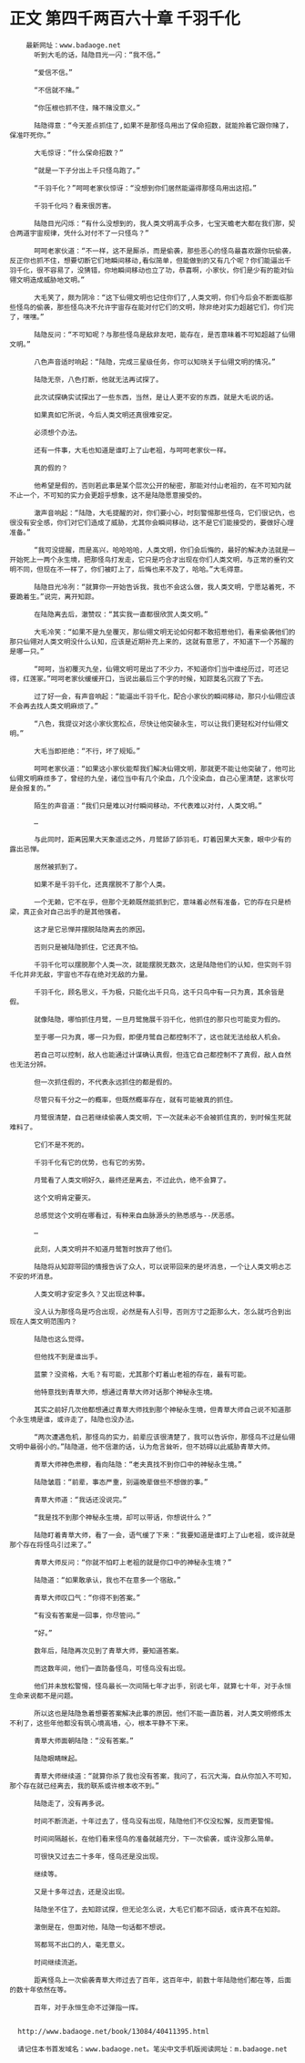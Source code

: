# 正文 第四千两百六十章 千羽千化
        最新网址：www.badaoge.net
          听到大毛的话，陆隐目光一闪：“我不信。”
      
          “爱信不信。”
      
          “不信就不赌。”
      
          “你压根也抓不住，赌不赌没意义。”
      
          陆隐得意：“今天差点抓住了,如果不是那怪鸟用出了保命招数，就能拎着它跟你赌了，保准吓死你。”
      
          大毛惊讶：“什么保命招数？”
      
          “就是一下子分出上千只怪鸟跑了。”
      
          “千羽千化？”呵呵老家伙惊讶：“没想到你们居然能逼得那怪鸟用出这招。”
      
          千羽千化吗？看来很厉害。
      
          陆隐目光闪烁：“有什么没想到的，我人类文明高手众多，七宝天蟾老大都在我们那，契合两道宇宙规律，凭什么对付不了一只怪鸟？”
      
          呵呵老家伙道：“不一样，这不是厮杀，而是偷袭，那些恶心的怪鸟最喜欢跟你玩偷袭，反正你也抓不住，想要切断它们地瞬间移动,看似简单，但能做到的又有几个呢？你们能逼出千羽千化，很不容易了，没猜错，你地瞬间移动也立了功，恭喜啊，小家伙，你们是少有的能对仙翎文明造成威胁地文明。”
      
          大毛笑了，颇为阴冷：“这下仙翎文明也记住你们了,人类文明，你们今后会不断面临那些怪鸟的偷袭，那些怪鸟决不允许宇宙存在能对付它们的文明，除非绝对实力超越它们，你们完了，嘿嘿。”
      
          陆隐反问：“不可知呢？与那些怪鸟是敌非友吧，能存在，是否意味着不可知超越了仙翎文明。”
      
          八色声音适时响起：“陆隐，完成三星级任务，你可以知晓关于仙翎文明的情况。”
      
          陆隐无奈，八色打断，他就无法再试探了。
      
          此次试探确实试探出了一些东西，当然，是让人更不安的东西，就是大毛说的话。
      
          如果真如它所说，今后人类文明还真很难安定。
      
          必须想个办法。
      
          还有一件事，大毛也知道是谁盯上了山老祖，与呵呵老家伙一样。
      
          真的假的？
      
          他希望是假的，否则若此事是某个层次公开的秘密，那能对付山老祖的，在不可知内就不止一个，不可知的实力会更超乎想象，这不是陆隐愿意接受的。
      
          澈声音响起：“陆隐，大毛提醒的对，你们要小心，时刻警惕那些怪鸟，它们很记仇，也很没有安全感，你们对它们造成了威胁，尤其你会瞬间移动，这不是它们能接受的，要做好心理准备。”
      
          “我可没提醒，而是高兴，哈哈哈哈，人类文明，你们会后悔的，最好的解决办法就是一开始死上一两个永生境，把那怪鸟打发走，它只是巧合才出现在你们人类文明，与正常的垂钓文明不同，但现在不一样了，你们被盯上了，后悔也来不及了，哈哈。”大毛得意。
      
          陆隐目光冷冽：“就算你一开始告诉我，我也不会这么做，我人类文明，宁愿站着死，不要跪着生。”说完，离开知踪。
      
          在陆隐离去后，澈赞叹：“其实我一直都很欣赏人类文明。”
      
          大毛冷笑：“如果不是九垒覆灭，那仙翎文明无论如何都不敢招惹他们，看来偷袭他们的那只仙翎对人类文明没什么认知，应该是近期补充上来的，这就有意思了，不知道下一个苏醒的是哪一只。”
      
          “呵呵，当初覆灭九垒，仙翎文明可是出了不少力，不知道你们当中谁经历过，可还记得，红莲冢。”呵呵老家伙缓缓开口，当说出最后三个字的时候，知踪莫名沉寂了下去。
      
          过了好一会，有声音响起：“能逼出千羽千化，配合小家伙的瞬间移动，那只小仙翎应该不会再去找人类文明麻烦了。”
      
          “八色，我提议对这小家伙宽松点，尽快让他突破永生，可以让我们更轻松对付仙翎文明。”
      
          大毛当即拒绝：“不行，坏了规矩。”
      
          呵呵老家伙道：“如果这小家伙能帮我们解决仙翎文明，那就更不能让他突破了，他可比仙翎文明麻烦多了，曾经的九垒，诸位当中有几个染血，几个没染血，自己心里清楚，这家伙可是会报复的。”
      
          陌生的声音道：“我们只是难以对付瞬间移动，不代表难以对付，人类文明。”
      
          …
      
          与此同时，距离因果大天象遥远之外，月鹭舔了舔羽毛，盯着因果大天象，眼中少有的露出忌惮。
      
          居然被抓到了。
      
          如果不是千羽千化，还真摆脱不了那个人类。
      
          一个无赖，它不在乎，但那个无赖既然能抓到它，意味着必然有准备，它的存在只是桥梁，真正会对自己出手的是其他强者。
      
          这才是它忌惮并摆脱陆隐离去的原因。
      
          否则只是被陆隐抓住，它还真不怕。
      
          千羽千化可以摆脱那个人类一次，就能摆脱无数次，这是陆隐他们的认知，但实则千羽千化并非无敌，宇宙也不存在绝对无敌的力量。
      
          千羽千化，顾名思义，千为极，只能化出千只鸟，这千只鸟中有一只为真，其余皆是假。
      
          就像陆隐，哪怕抓住月鹭，一旦月鹭施展千羽千化，他抓住的那只也可能变为假的。
      
          至于哪一只为真，哪一只为假，即便月鹭自己都控制不了，这也就无法给敌人机会。
      
          若自己可以控制，敌人也能通过计谋确认真假，但连它自己都控制不了真假，敌人自然也无法分辨。
      
          但一次抓住假的，不代表永远抓住的都是假的。
      
          尽管只有千分之一的概率，但既然概率存在，就有可能被真的抓住。
      
          月鹭很清楚，自己若继续偷袭人类文明，下一次就未必不会被抓住真的，到时候生死就难料了。
      
          它们不是不死的。
      
          千羽千化有它的优势，也有它的劣势。
      
          月鹭看了人类文明好久，最终还是离去，不过此仇，绝不会算了。
      
          这个文明肯定要灭。
      
          总感觉这个文明在哪看过，有种来自血脉源头的熟悉感与--厌恶感。
      
          …
      
          此刻，人类文明并不知道月鹭暂时放弃了他们。
      
          陆隐将从知踪带回的情报告诉了众人，可以说带回来的是坏消息，一个让人类文明忐忑不安的坏消息。
      
          人类文明才安定多久？又出现这种事。
      
          没人认为那怪鸟是巧合出现，必然是有人引导，否则方寸之距那么大，怎么就巧合到出现在人类文明范围内？
      
          陆隐也这么觉得。
      
          但他找不到是谁出手。
      
          蓝蒙？没资格，大毛？有可能，尤其那个盯着山老祖的存在，最有可能。
      
          他特意找到青草大师，想通过青草大师对话那个神秘永生境。
      
          其实之前好几次他都想通过青草大师找到那个神秘永生境，但青草大师自己说不知道那个永生境是谁，或许走了，陆隐也没办法。
      
          “两次遭遇危机，那怪鸟的实力，前辈应该很清楚了，我可以告诉你，那怪鸟不过是仙翎文明中最弱小的。”陆隐道，他不信澈的话，认为危言耸听，但不妨碍以此威胁青草大师。
      
          青草大师神色肃穆，看向陆隐：“老夫真找不到你口中的神秘永生境。”
      
          陆隐皱眉：“前辈，事态严重，别逼晚辈做些不想做的事。”
      
          青草大师道：“我话还没说完。”
      
          “我是找不到那个神秘永生境，却可以带话，你想说什么？”
      
          陆隐盯着青草大师，看了一会，语气缓了下来：“我要知道是谁盯上了山老祖，或许就是那个存在将怪鸟引过来了。”
      
          青草大师反问：“你就不怕盯上老祖的就是你口中的神秘永生境？”
      
          陆隐道：“如果敢承认，我也不在意多一个宿敌。”
      
          青草大师叹口气：“你得不到答案。”
      
          “有没有答案是一回事，你尽管问。”
      
          “好。”
      
          数年后，陆隐再次见到了青草大师，要知道答案。
      
          而这数年间，他们一直防备怪鸟，可怪鸟没有出现。
      
          他们并未放松警惕，怪鸟最长一次间隔七年才出手，别说七年，就算七十年，对于永恒生命来说都不是问题。
      
          所以这也是陆隐急着想要答案解决此事的原因，他们不能一直防着，对人类文明修炼太不利了，这些年他都没有筑心境高墙，心，根本平静不下来。
      
          青草大师面朝陆隐：“没有答案。”
      
          陆隐眼睛眯起。
      
          青草大师继续道：“就算你杀了我也没有答案，我问了，石沉大海，自从你加入不可知，那个存在就已经离去，我的联系或许根本收不到。”
      
          陆隐走了，没有再多说。
      
          时间不断流逝，十年过去了，怪鸟没有出现，陆隐他们不仅没松懈，反而更警惕。
      
          时间间隔越长，在他们看来怪鸟的准备就越充分，下一次偷袭，或许没那么简单。
      
          可很快又过去二十多年，怪鸟还是没出现。
      
          继续等。
      
          又是十多年过去，还是没出现。
      
          陆隐坐不住了，去知踪试探，但无论怎么说，大毛它们都不回话，或许真不在知踪。
      
          澈倒是在，但面对他，陆隐一句话都不想说。
      
          骂都骂不出口的人，毫无意义。
      
          时间继续流逝。
      
          距离怪鸟上一次偷袭青草大师过去了百年，这百年中，前数十年陆隐他们都在等，后面的数十年依然在等。
      
          百年，对于永恒生命不过弹指一挥。
      
      
      http://www.badaoge.net/book/13084/40411395.html
      
      请记住本书首发域名：www.badaoge.net。笔尖中文手机版阅读网址：m.badaoge.net